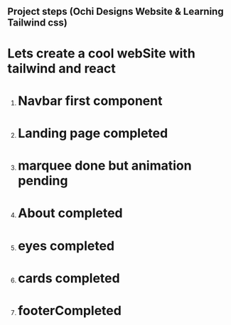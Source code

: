 ## Project steps (Ochi Designs Website & Learning Tailwind css)

<h1> Lets create a cool webSite with tailwind and react</h1>

<ol> 
<li>
<h1>Navbar first component</h1>
</li>
<li>
<h1>
Landing page completed </h1></li>
<li>
<h1>
marquee done but animation pending</h1></li>
<li>
<h1>
About completed </h1></li>
<li>
<h1>
eyes completed  </h1></li>
<li>
<h1>
cards completed  </h1></li>
<li>
<h1>
footerCompleted  </h1></li>

</ol>
